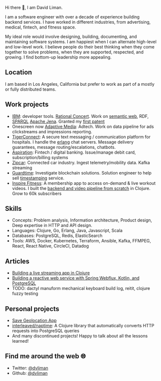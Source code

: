 Hi there 👋, I am David Liman. 

I am a software engineer with over a decade of experience building backend services. I have worked in different industries, from advertising, medical, fintech, and fitness space. 

My ideal role would involve designing, building, documenting, and maintaining software systems.  I am happiest when I can alternate high-level and low-level work. I believe people do their best thinking when they come together to solve problems, when they are supported, respected, and growing. I find bottom-up leadership more appealing.

## Location
I am based in Los Angeles, California but prefer to work as part of a mostly or fully distributed teams.

## Work projects
- [IBM](https://ibm.com/): developer tools. [Rational Concert](https://jazz.net/products/rational-team-concert). Work on [semantic web](https://www.w3.org/standards/semanticweb/), RDF, [SPARQL](https://www.w3.org/TR/rdf-sparql-query/) [Apache Jena](https://jena.apache.org/). Granted my [first patent](https://patents.google.com/patent/US10108415B2)
- Onescreen now [Adaptive Media](https://www.adaptivem.com/adaptive-medias-announces-licensing-agreement-with-onescreen/): Adtech. Work on data pipeline for ads clickstreams and impressions reporting.
- [TigerConnect](https://apps.apple.com/us/app/tigerconnect/id355832697): A secure text messaging / communication platform for hospitals. I handle the [erlang](https://www.erlang.org/) chat servers. Message delivery guarantees, message routing/escalations, chatbots.
- [Aspiration](https://aspiration.com): Fintech / digital banking. Issue/manage debit card, subscription/billing systems
- [Zipcar](https://www.zipcar.com/): Connected car industry. Ingest telemetry/mobility data. Kafka streaming
- [Guardtime](https://guardtime.com/):  Investigate blockchain solutions. Solution engineer to help sell [timestamping](https://datatracker.ietf.org/doc/html/rfc3161) service.
- [Inspire Fitness](https://apps.apple.com/us/app/inspire-fitness/id1324164741): A membership app to access on-demand & live workout videos. I built
the [backend and video pipeline from scratch](https://dev.to/dvliman/building-a-live-streaming-app-in-clojure-329m) in Clojure. Grow to 60k subscribers 
  
## Skills
- Concepts: Problem analysis, Information architecture, Product design, Deep expertise in HTTP and API design.
- Languages: Clojure, Go, Erlang, Java, Javascript, Scala
- Databases: PostgreSQL, Redis, ElasticSearch
- Tools: AWS, Docker, Kubernetes, Terraform, Ansible, Kafka, FFMPEG, 
React, React Native, CircleCI, Datadog

## Articles
- [Building a live streaming app in Clojure](https://dev.to/dvliman/building-a-live-streaming-app-in-clojure-329m)
- [Building a reactive web service with Spring Webflux, Kotlin, and PostgreSQL](https://medium.com/@dvliman/building-a-reactive-web-service-with-spring-webflux-kotlin-and-postgresql-71c4e0c2f870)
- TODO: dactyl manuform mechanical keyboard build log, reitit, clojure fuzzy testing

## Personal projects
- [Save Geolocation App](https://apps.apple.com/us/app/save-geolocation-app/id1585748773)
- [interleaved/naptime](https://github.com/interleaved/naptime/blob/master/example/src/user.clj): A Clojure library that automatically converts HTTP requests into PostgreSQL queries
- And many discontinued projects! Happy to talk about all the lessons learned!

## Find me around the web 🌐
- Twitter: [@dvliman](https://twitter.com/dvliman)
- Github: [@dvliman](https://github.com/dvliman)
